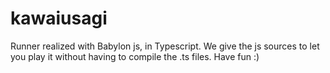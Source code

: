 kawaiusagi
==========


Runner realized with Babylon js, in Typescript. We give the js sources to let you play it without having to compile the .ts files.
Have fun :)
